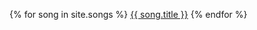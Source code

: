 ---
---
{% for song in site.songs %}
<a href="{{ site.baseurl }}{{ song.url }}">{{ song.title }}</a>
{% endfor %}